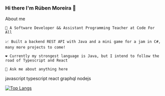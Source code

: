 ### Hi there I'm Rúben Moreira 👋

About me

    💼 A Software Developer && Assistant Programming Teacher at Code For All

    📈 Built a backend REST API with Java and a mini game for a jam in C#, many more projects to come!

    ❤️ Currently my strongest language is Java, but I intend to follow the road of Typescript and React

    💬 Ask me about anything here

javascript typescript react graphql nodejs

[![Top Langs](https://github-readme-stats.vercel.app/api/top-langs/?username=rubenmoreirafs&layout=donut)](https://github.com/rubenmoreirafs/github-readme-stats)
<!--
**rubenmoreirafs/rubenmoreirafs** is a ✨ _special_ ✨ repository because its `README.md` (this file) appears on your GitHub profile.

Here are some ideas to get you started:

- 🔭 I’m currently working on ...
- 🌱 I’m currently learning ...
- 👯 I’m looking to collaborate on ...
- 🤔 I’m looking for help with ...
- 💬 Ask me about ...
- 📫 How to reach me: ...
- 😄 Pronouns: ...
- ⚡ Fun fact: ...
-->
